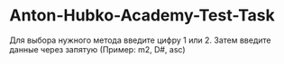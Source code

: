 # Anton-Hubko-Academy-Test-Task
Для выбора нужного метода введите цифру 1 или 2. Затем введите данные через запятую (Пример: m2, D#, asc)
